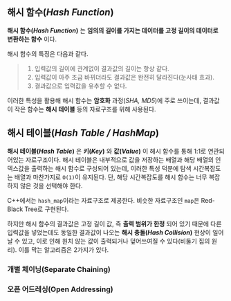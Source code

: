 ## 해시 함수(*Hash Function*)

**해시 함수(*Hash Function*)** 는 **임의의 길이를 가지는 데이터를 고정 길이의 데이터로 변환하는 함수** 이다.

해시 함수의 특징은 다음과 같다.

> 1. 입력값의 길이에 관계없이 결과값의 길이는 항상 같다.
> 2. 입력값이 아주 조금 바뀌더라도 결과값은 완전히 달라진다(눈사태 효과).
> 3. 결과값으로 입력값을 유추할 수 없다.

이러한 특성을 활용해 해시 함수는 **암호화** 과정(*SHA, MD5*)에 주로 쓰이는데, 결과값이 작은 함수는 **해시 테이블** 등의 자료구조를 위해 사용된다.

## 해시 테이블(*Hash Table / HashMap*)

**해시 테이블(*Hash Table*)** 은 **키(*Key*)** 와 **값(*Value*)** 이 해시 함수를 통해 1:1로 연관되어있는 자료구조이다. 해시 테이블은 내부적으로 값을 저장하는 배열과 해당 배열의 인덱스값을 출력하는 해시 함수로 구성되어 있는데, 이러한 특성 덕분에 탐색 시간복잡도는 배열과 마찬가지로 `O(1)`이 유지된다. 단, 해당 시간복잡도를 해시 함수는 너무 복잡하지 않은 것을 선택해야 한다.

C++에서는 `hash_map`이라는 자료구조로 제공한다. 비슷한 자료구조인 `map`은 Red-Black Tree로 구현된다.

하지만 해시 함수의 결과값은 고정 길이 값, 즉 **출력 범위가 한정** 되어 있기 때문에 다른 입력값을 넣었는데도 동일한 결과값이 나오는 **해시 충돌(*Hash Collision*)** 현상이 일어날 수 있고, 이로 인해 원치 않는 값이 출력되거나 덮어쓰여질 수 있다(비둘기 집의 원리). 이를 막는 알고리즘은 2가지가 있다.

### 개별 체이닝(Separate Chaining)

### 오픈 어드레싱(Open Addressing) 
